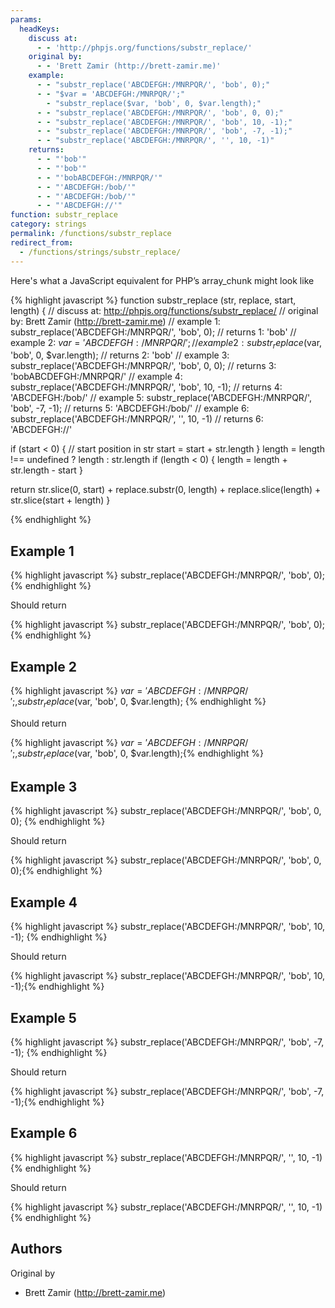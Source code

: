 ```yaml
---
params:
  headKeys:
    discuss at:
      - - 'http://phpjs.org/functions/substr_replace/'
    original by:
      - - 'Brett Zamir (http://brett-zamir.me)'
    example:
      - - "substr_replace('ABCDEFGH:/MNRPQR/', 'bob', 0);"
      - - "$var = 'ABCDEFGH:/MNRPQR/';"
        - "substr_replace($var, 'bob', 0, $var.length);"
      - - "substr_replace('ABCDEFGH:/MNRPQR/', 'bob', 0, 0);"
      - - "substr_replace('ABCDEFGH:/MNRPQR/', 'bob', 10, -1);"
      - - "substr_replace('ABCDEFGH:/MNRPQR/', 'bob', -7, -1);"
      - - "substr_replace('ABCDEFGH:/MNRPQR/', '', 10, -1)"
    returns:
      - - "'bob'"
      - - "'bob'"
      - - "'bobABCDEFGH:/MNRPQR/'"
      - - "'ABCDEFGH:/bob/'"
      - - "'ABCDEFGH:/bob/'"
      - - "'ABCDEFGH://'"
function: substr_replace
category: strings
permalink: /functions/substr_replace
redirect_from:
  - /functions/strings/substr_replace/
---
```


<!-- WARNING! This file is auto generated by `npm run web:inject`, do not edit by hand -->

Here's what a JavaScript equivalent for PHP’s array_chunk might look like

{% highlight javascript %}
function substr_replace (str, replace, start, length) {
  //  discuss at: http://phpjs.org/functions/substr_replace/
  // original by: Brett Zamir (http://brett-zamir.me)
  //   example 1: substr_replace('ABCDEFGH:/MNRPQR/', 'bob', 0);
  //   returns 1: 'bob'
  //   example 2: $var = 'ABCDEFGH:/MNRPQR/';
  //   example 2: substr_replace($var, 'bob', 0, $var.length);
  //   returns 2: 'bob'
  //   example 3: substr_replace('ABCDEFGH:/MNRPQR/', 'bob', 0, 0);
  //   returns 3: 'bobABCDEFGH:/MNRPQR/'
  //   example 4: substr_replace('ABCDEFGH:/MNRPQR/', 'bob', 10, -1);
  //   returns 4: 'ABCDEFGH:/bob/'
  //   example 5: substr_replace('ABCDEFGH:/MNRPQR/', 'bob', -7, -1);
  //   returns 5: 'ABCDEFGH:/bob/'
  //   example 6: substr_replace('ABCDEFGH:/MNRPQR/', '', 10, -1)
  //   returns 6: 'ABCDEFGH://'

  if (start < 0) { // start position in str
    start = start + str.length
  }
  length = length !== undefined ? length : str.length
  if (length < 0) {
    length = length + str.length - start
  }

  return str.slice(0, start) + replace.substr(0, length) + replace.slice(length) + str.slice(start + length)
}

{% endhighlight %}

## Example 1

{% highlight javascript %}
substr_replace('ABCDEFGH:/MNRPQR/', 'bob', 0);
{% endhighlight %}

Should return

{% highlight javascript %}
substr_replace('ABCDEFGH:/MNRPQR/', 'bob', 0);{% endhighlight %}

## Example 2

{% highlight javascript %}
$var = 'ABCDEFGH:/MNRPQR/';,substr_replace($var, 'bob', 0, $var.length);
{% endhighlight %}

Should return

{% highlight javascript %}
$var = 'ABCDEFGH:/MNRPQR/';,substr_replace($var, 'bob', 0, $var.length);{% endhighlight %}

## Example 3

{% highlight javascript %}
substr_replace('ABCDEFGH:/MNRPQR/', 'bob', 0, 0);
{% endhighlight %}

Should return

{% highlight javascript %}
substr_replace('ABCDEFGH:/MNRPQR/', 'bob', 0, 0);{% endhighlight %}

## Example 4

{% highlight javascript %}
substr_replace('ABCDEFGH:/MNRPQR/', 'bob', 10, -1);
{% endhighlight %}

Should return

{% highlight javascript %}
substr_replace('ABCDEFGH:/MNRPQR/', 'bob', 10, -1);{% endhighlight %}

## Example 5

{% highlight javascript %}
substr_replace('ABCDEFGH:/MNRPQR/', 'bob', -7, -1);
{% endhighlight %}

Should return

{% highlight javascript %}
substr_replace('ABCDEFGH:/MNRPQR/', 'bob', -7, -1);{% endhighlight %}

## Example 6

{% highlight javascript %}
substr_replace('ABCDEFGH:/MNRPQR/', '', 10, -1)
{% endhighlight %}

Should return

{% highlight javascript %}
substr_replace('ABCDEFGH:/MNRPQR/', '', 10, -1){% endhighlight %}


## Authors


Original by

- Brett Zamir (http://brett-zamir.me)

